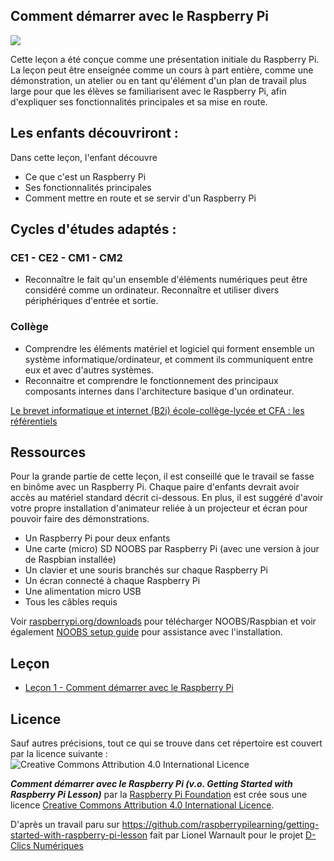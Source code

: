 ## Comment démarrer avec le Raspberry Pi

![](cover.png)

Cette leçon a été conçue comme une présentation initiale du Raspberry Pi. La leçon peut être enseignée comme un cours à part entière, comme une démonstration, un atelier ou en tant qu'élément d'un plan de travail plus large pour que les élèves se familiarisent avec le Raspberry Pi, afin d'expliquer ses fonctionnalités principales et sa mise en route. 

## Les enfants découvriront :

Dans cette leçon, l'enfant découvre

- Ce que c'est un Raspberry Pi
- Ses fonctionnalités principales
- Comment mettre en route et se servir d'un Raspberry Pi

## Cycles d'études adaptés :

### CE1 - CE2 - CM1 - CM2

- Reconnaître le fait qu'un ensemble d'éléments numériques peut être considéré comme un ordinateur. Reconnaître et utiliser divers périphériques d'entrée et sortie.

### Collège

- Comprendre les éléments matériel et logiciel qui forment ensemble un système informatique/ordinateur, et comment ils communiquent entre eux et avec d'autres systèmes.
- Reconnaitre et comprendre le fonctionnement des principaux composants internes dans l'architecture basique d'un ordinateur.

[Le brevet informatique et internet (B2i) école-collège-lycée et CFA : les référentiels](http://eduscol.education.fr/cid46073/b2i.html)

## Ressources

Pour la grande partie de cette leçon, il est conseillé que le travail se fasse en binôme avec un Raspberry Pi. Chaque paire d'enfants devrait avoir accès au matériel standard décrit ci-dessous. En plus, il est suggéré d'avoir votre propre installation d'animateur reliée à un projecteur et écran pour pouvoir faire des démonstrations.

- Un Raspberry Pi pour deux enfants
- Une carte (micro) SD NOOBS par Raspberry Pi (avec une version à jour de Raspbian installée)
- Un clavier et une souris branchés sur chaque Raspberry Pi
- Un écran connecté à chaque Raspberry Pi
- Une alimentation micro USB
- Tous les câbles requis

Voir [raspberrypi.org/downloads](http://www.raspberrypi.org/downloads/) pour télécharger NOOBS/Raspbian et voir également [NOOBS setup guide](http://www.raspberrypi.org/help/noobs-setup/) pour assistance avec l'installation.

## Leçon

- [Leçon 1 - Comment démarrer avec le Raspberry Pi](lesson-1/lesson.md)

## Licence

Sauf autres précisions, tout ce qui se trouve dans cet répertoire est couvert par la licence suivante :
![Creative Commons Attribution 4.0 International Licence](http://i.creativecommons.org/l/by-sa/4.0/88x31.png)

***Comment démarrer avec le Raspberry Pi (v.o. Getting Started with Raspberry Pi Lesson)*** par la [Raspberry Pi Foundation](http://www.raspberrypi.org) est crée sous une licence [Creative Commons Attribution 4.0 International Licence](http://creativecommons.org/licenses/by-sa/4.0/).

D'après un travail paru sur https://github.com/raspberrypilearning/getting-started-with-raspberry-pi-lesson fait par Lionel Warnault pour le projet [D-Clics Numériques](http://d-clicsnumeriques.org/)
